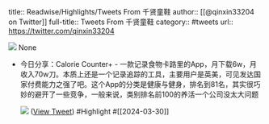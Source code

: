 title:: Readwise/Highlights/Tweets From 千贤童鞋
author:: [[@qinxin33204 on Twitter]]
full-title:: Tweets From 千贤童鞋
category:: #tweets
url:: https://twitter.com/qinxin33204

![](https://pbs.twimg.com/profile_images/1752649815438360576/n4a1dDxq.jpg)
None
- 今日分享：Calorie Counter+ - 一款记录食物卡路里的App，月下载6w，月收入70w刀。本质上还是一个记录追踪的工具，主要用户是英美，可见发达国家付费能力之强了吧。这个App的分类是健康与健身，排名到81名，其实很巧妙的避开了一些竞争，一般来说，类别排名前100的养活一个公司没太大问题 
  
  ![](https://pbs.twimg.com/media/GJz_5XabUAA-MKK.jpg) ([View Tweet](https://twitter.com/qinxin33204/status/1773594555478147139)) #Highlight #[[2024-03-30]]
